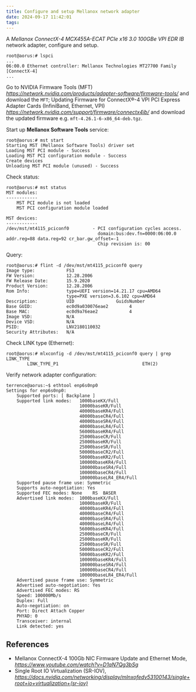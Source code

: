 ```yaml
---
title: Configure and setup Mellanox network adapter
date: 2024-09-17 11:42:01
tags:
---
```


A _Mellanox ConnectX-4 MCX455A-ECAT PCIe x16 3.0 100GBe VPI EDR IB_  network adapter, configure and setup.

```
root@aorus:# lspci
...
06:00.0 Ethernet controller: Mellanox Technologies MT27700 Family [ConnectX-4]
...
```

Go to NVIDIA Firmware Tools (MFT) _https://network.nvidia.com/products/adapter-software/firmware-tools/_ and download the `MFT`; Updating Firmware for ConnectX®-4 VPI PCI Express Adapter Cards (InfiniBand, Ethernet, VPI) _https://network.nvidia.com/support/firmware/connectx4ib/_ and download the updated firmware e.g. `mft-4.26.1-6-x86_64-deb.tgz`.

Start up **Mellanox Software Tools** service:

```
root@aorus:# mst start
Starting MST (Mellanox Software Tools) driver set
Loading MST PCI module - Success
Loading MST PCI configuration module - Success
Create devices
Unloading MST PCI module (unused) - Success
```

Check status:

```
root@aorus:# mst status
MST modules:
------------
    MST PCI module is not loaded
    MST PCI configuration module loaded

MST devices:
------------
/dev/mst/mt4115_pciconf0         - PCI configuration cycles access.
                                   domain:bus:dev.fn=0000:06:00.0 addr.reg=88 data.reg=92 cr_bar.gw_offset=-1
                                   Chip revision is: 00
```

Query:

```
root@aorus:# flint -d /dev/mst/mt4115_pciconf0 query
Image type:            FS3
FW Version:            12.28.2006
FW Release Date:       15.9.2020
Product Version:       12.28.2006
Rom Info:              type=UEFI version=14.21.17 cpu=AMD64
                       type=PXE version=3.6.102 cpu=AMD64
Description:           UID                GuidsNumber
Base GUID:             ec0d9a030076eae2        4
Base MAC:              ec0d9a76eae2            4
Image VSD:             N/A
Device VSD:            N/A
PSID:                  LNV2180110032
Security Attributes:   N/A
```

Check LINK type (Ethernet):

```
root@aorus:# mlxconfig -d /dev/mst/mt4115_pciconf0 query | grep LINK_TYPE
        LINK_TYPE_P1                                ETH(2)
```

Verify network adapter configuration:

```
terrence@aorus:~$ ethtool enp6s0np0
Settings for enp6s0np0:
	Supported ports: [ Backplane ]
	Supported link modes:   1000baseKX/Full
	                        10000baseKR/Full
	                        40000baseKR4/Full
	                        40000baseCR4/Full
	                        40000baseSR4/Full
	                        40000baseLR4/Full
	                        56000baseKR4/Full
	                        25000baseCR/Full
	                        25000baseKR/Full
	                        25000baseSR/Full
	                        50000baseCR2/Full
	                        50000baseKR2/Full
	                        100000baseKR4/Full
	                        100000baseSR4/Full
	                        100000baseCR4/Full
	                        100000baseLR4_ER4/Full
	Supported pause frame use: Symmetric
	Supports auto-negotiation: Yes
	Supported FEC modes: None	 RS	 BASER
	Advertised link modes:  1000baseKX/Full
	                        10000baseKR/Full
	                        40000baseKR4/Full
	                        40000baseCR4/Full
	                        40000baseSR4/Full
	                        40000baseLR4/Full
	                        56000baseKR4/Full
	                        25000baseCR/Full
	                        25000baseKR/Full
	                        25000baseSR/Full
	                        50000baseCR2/Full
	                        50000baseKR2/Full
	                        100000baseKR4/Full
	                        100000baseSR4/Full
	                        100000baseCR4/Full
	                        100000baseLR4_ER4/Full
	Advertised pause frame use: Symmetric
	Advertised auto-negotiation: Yes
	Advertised FEC modes: RS
	Speed: 100000Mb/s
	Duplex: Full
	Auto-negotiation: on
	Port: Direct Attach Copper
	PHYAD: 0
	Transceiver: internal
	Link detected: yes
```





References
----------

- Mellanox ConnectX-4 100Gb NIC Firmware Update and Ethernet Mode, _https://www.youtube.com/watch?v=D1qN7Qg3bSg_
- Single Root IO Virtualization (SR-IOV), _https://docs.nvidia.com/networking/display/mlnxofedv53100143/single+root+io+virtualization+(sr-iov)_
